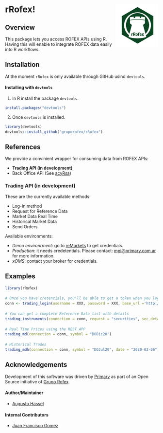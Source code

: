 
<!-- README.md is generated from README.Rmd. Please edit that file -->

# rRofex\! <img src='man/figures/r-rofex.png' align="right" height="139"/>

## Overview

This package lets you access ROFEX APIs using R. Having this will enable
to integrate ROFEX data easily into R workflows.

## Installation

At the moment `rRofex` is only available through GitHub usind
`devtools`.

#### Installing with `devtools`

1.  In R install the package `devtools`.

<!-- end list -->

``` r
install.packages("devtools")
```

2.  Once `devtools` is installed.

<!-- end list -->

``` r
library(devtools)
devtools::install_github("gruporofex/rRofex")
```

## References

We provide a convinient wrapper for consuming data from ROFEX APIs:

  - **Trading API (in development)**
  - Back Office API (See [acyRsa](https://github.com/matbarofex/acyrsa))

### Trading API (in development)

These are the currently available methods:

  - Log-In method
  - Request for Reference Data
  - Market Data Real Time
  - Historical Market Data
  - Send Orders

Available environments:

  - *Demo environrment*: go to
    [reMarkets](https://remarkets.primary.ventures/) to get credentials.
  - *Production*: it needs credetentials. Please contact:
    <mpi@primary.com.ar> for more information.
  - *xOMS*: contact your broker for credentials.

## Examples

``` r
library(rRofex)

# Once you have cretencials, you'll be able to get a token when you login
conn <- trading_login(username = XXX, password = XXX, base_url ='http://api.remarkets.primary.com.ar')

# You can get a complete Reference Data list with details
trading_instruments(connection = conn, request = "securities", sec_detailed = T)

# Real Time Prices using the REST APP
trading_md(connection = conn, symbol = "DODic20")

# Historical Trades
trading_mdh(connection = conn, symbol = "DOJul20", date = "2020-02-06")
```

## Acknowledgements

Development of this software was driven by
[Primary](https://www.primary.com.ar/) as part of an Open Source
initiative of [Grupo Rofex](https://www.rofex.com.ar/).

#### Author/Maintainer

  - [Augusto Hassel](https://github.com/augustohassel)

#### Internal Contributors

  - [Juan Francisco Gomez](https://github.com/jfgomezok)
